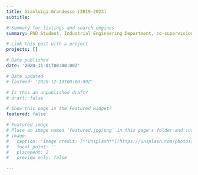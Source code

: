 ```yaml
---
title: Gianluigi Grandesso (2019-2023) 
subtitle: 

# Summary for listings and search engines
summary: PhD Student, Industrial Engineering Department, co-supervision with Patrick Wensing ( University of Notre Dame, USA). Co-Design with Reinforcement Learning. [webpage](https://www.unitn.it/drmmse/784/grandesso-gianluigi)

# Link this post with a project
projects: []

# Date published
date: '2020-11-01T00:00:00Z'

# Date updated
# lastmod: '2020-12-13T00:00:00Z'

# Is this an unpublished draft?
# draft: false

# Show this page in the Featured widget?
featured: false

# Featured image
# Place an image named `featured.jpg/png` in this page's folder and customize its options here.
# image:
#   caption: 'Image credit: [**Unsplash**](https://unsplash.com/photos/CpkOjOcXdUY)'
#   focal_point: ''
#   placement: 2
#   preview_only: false

---
```


